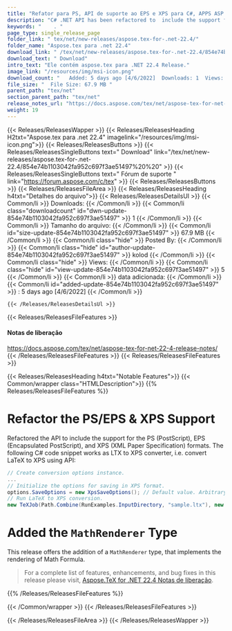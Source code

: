 ```yaml
---
title: "Refator para PS, API de suporte ao EPS e XPS para C#, APPS ASP.NET"
description: "C# .NET API has been refactored to  include the support for the PS (PostScript), EPS (Encapsulated PostScript), and XPS (XML Paper Specification) formats."
keywords: "    . "
page_type: single_release_page
folder_link: " tex/net/new-releases/aspose.tex-for-.net-22.4/"
folder_name: "Aspose.tex para .net 22.4"
download_link: " /tex/net/new-releases/aspose.tex-for-.net-22.4/854e74b1103042fa952c697f3ae51497"
download_text: " Download"
intro_text: "Ele contém aspose.tex para .NET 22.4 Release."
image_link: "/resources/img/msi-icon.png"
download_count: "   Added: 5 days ago [4/6/2022]  Downloads: 1  Views: 4"
file_size: "  File Size: 67.9 MB "
parent_path: "tex/net"
section_parent_path: "tex/net"
release_notes_url: "https://docs.aspose.com/tex/net/aspose-tex-for-net-22-4-release-notes"
weight: 19
---
```


{{< Releases/ReleasesWapper >}}
{{< Releases/ReleasesHeading H2txt="Aspose.tex para .net 22.4" imagelink="/resources/img/msi-icon.png">}}
{{< Releases/ReleasesButtons >}}
{{< Releases/ReleasesSingleButtons text=" Download" link="/tex/net/new-releases/aspose.tex-for-.net-22.4/854e74b1103042fa952c697f3ae51497%20%20" >}}
{{< Releases/ReleasesSingleButtons text=" Fórum de suporte " link="https://forum.aspose.com/c/tex" >}}
{{< Releases/ReleasesButtons >}}
{{< Releases/ReleasesFileArea >}}
{{< Releases/ReleasesHeading h4txt="Detalhes do arquivo">}}
{{< Releases/ReleasesDetailsUl >}}
{{< Common/li  >}} Downloads: {{< /Common/li >}}
{{< Common/li class="downloadcount" id="dwn-update-854e74b1103042fa952c697f3ae51497" >}} 1 {{< /Common/li >}}
{{< Common/li  >}} Tamanho do arquivo: {{< /Common/li >}}
{{< Common/li id="size-update-854e74b1103042fa952c697f3ae51497" >}} 67.9 MB {{< /Common/li >}}
{{< Common/li  class="hide" >}} Posted By: {{< /Common/li >}}
{{< Common/li class="hide" id="author-update-854e74b1103042fa952c697f3ae51497" >}} kolod {{< /Common/li >}}
{{< Common/li class="hide"  >}} Views: {{< /Common/li >}}
{{< Common/li class="hide" id="view-update-854e74b1103042fa952c697f3ae51497" >}} 5 {{< /Common/li >}}
{{< Common/li  >}} data adicionada: {{< /Common/li >}}
{{< Common/li id="added-update-854e74b1103042fa952c697f3ae51497" >}} : 5 days ago [4/6/2022] {{< /Common/li >}}

    {{< /Releases/ReleasesDetailsUl >}}

{{< Releases/ReleasesFileFeatures >}}

<h4>Notas de liberação</h4><div><a href="https://docs.aspose.com/tex/net/aspose-tex-for-net-22-4-release-notes/">https://docs.aspose.com/tex/net/aspose-tex-for-net-22-4-release-notes/</a></div>
{{< /Releases/ReleasesFileFeatures >}}
{{< Releases/ReleasesFileFeatures >}}

{{< Releases/ReleasesHeading h4txt="Notable Features">}}
{{< Common/wrapper class="HTMLDescription">}}
{{% Releases/ReleasesFileFeatures %}}

# Refactor the PS/EPS & XPS Support

Refactored the API to include the support for the PS (PostScript), EPS (Encapsulated PostScript), and XPS (XML Paper Specification) formats. The following C# code snippet works as LTX to XPS converter, i.e. convert LaTeX to XPS using API:

```csharp
// Create conversion options instance.
...
// Initialize the options for saving in XPS format.
options.SaveOptions = new XpsSaveOptions(); // Default value. Arbitrary assignment.
// Run LaTeX to XPS conversion.
new TeXJob(Path.Combine(RunExamples.InputDirectory, "sample.ltx"), new XpsDevice(), options).Run();
```

# Added the `MathRenderer` Type

This release offers the addition of a `MathRenderer` type, that implements the rendering of Math Formula.

> For a complete list of features, enhancements, and bug fixes in this release please visit, [Aspose.TeX for .NET 22.4 Notas de liberação](https://docs.aspose.com/tex/net/aspose-tex-for-net-22-4-release-notes/).

{{% /Releases/ReleasesFileFeatures %}}

{{< /Common/wrapper >}}
{{< /Releases/ReleasesFileFeatures >}}

{{< /Releases/ReleasesFileArea >}}
{{< /Releases/ReleasesWapper >}}
